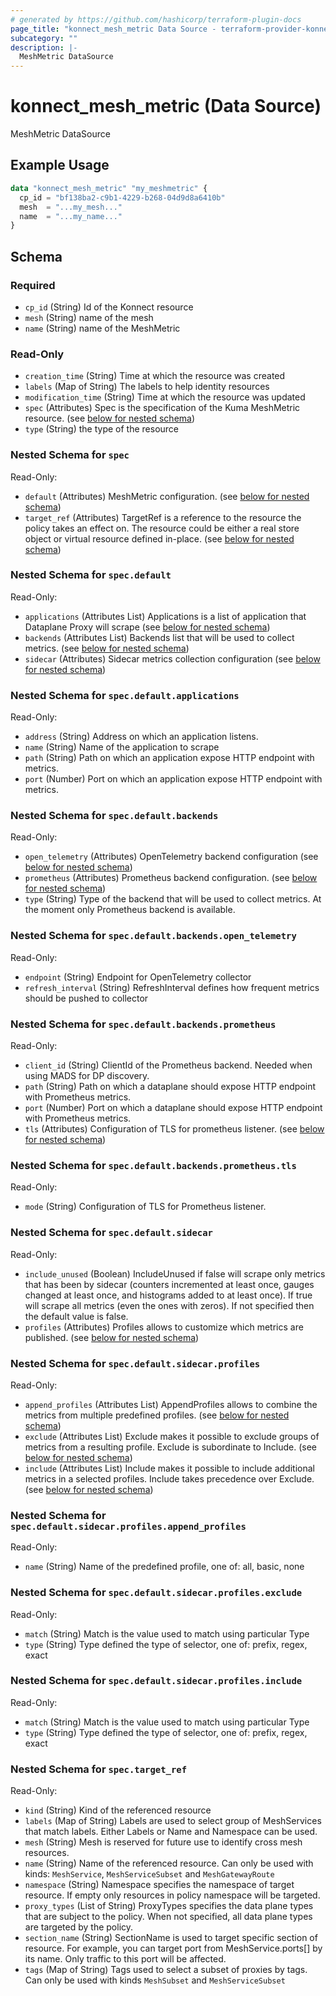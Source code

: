 ```yaml
---
# generated by https://github.com/hashicorp/terraform-plugin-docs
page_title: "konnect_mesh_metric Data Source - terraform-provider-konnect"
subcategory: ""
description: |-
  MeshMetric DataSource
---
```


# konnect_mesh_metric (Data Source)

MeshMetric DataSource

## Example Usage

```terraform
data "konnect_mesh_metric" "my_meshmetric" {
  cp_id = "bf138ba2-c9b1-4229-b268-04d9d8a6410b"
  mesh  = "...my_mesh..."
  name  = "...my_name..."
}
```

<!-- schema generated by tfplugindocs -->
## Schema

### Required

- `cp_id` (String) Id of the Konnect resource
- `mesh` (String) name of the mesh
- `name` (String) name of the MeshMetric

### Read-Only

- `creation_time` (String) Time at which the resource was created
- `labels` (Map of String) The labels to help identity resources
- `modification_time` (String) Time at which the resource was updated
- `spec` (Attributes) Spec is the specification of the Kuma MeshMetric resource. (see [below for nested schema](#nestedatt--spec))
- `type` (String) the type of the resource

<a id="nestedatt--spec"></a>
### Nested Schema for `spec`

Read-Only:

- `default` (Attributes) MeshMetric configuration. (see [below for nested schema](#nestedatt--spec--default))
- `target_ref` (Attributes) TargetRef is a reference to the resource the policy takes an effect on.
The resource could be either a real store object or virtual resource
defined in-place. (see [below for nested schema](#nestedatt--spec--target_ref))

<a id="nestedatt--spec--default"></a>
### Nested Schema for `spec.default`

Read-Only:

- `applications` (Attributes List) Applications is a list of application that Dataplane Proxy will scrape (see [below for nested schema](#nestedatt--spec--default--applications))
- `backends` (Attributes List) Backends list that will be used to collect metrics. (see [below for nested schema](#nestedatt--spec--default--backends))
- `sidecar` (Attributes) Sidecar metrics collection configuration (see [below for nested schema](#nestedatt--spec--default--sidecar))

<a id="nestedatt--spec--default--applications"></a>
### Nested Schema for `spec.default.applications`

Read-Only:

- `address` (String) Address on which an application listens.
- `name` (String) Name of the application to scrape
- `path` (String) Path on which an application expose HTTP endpoint with metrics.
- `port` (Number) Port on which an application expose HTTP endpoint with metrics.


<a id="nestedatt--spec--default--backends"></a>
### Nested Schema for `spec.default.backends`

Read-Only:

- `open_telemetry` (Attributes) OpenTelemetry backend configuration (see [below for nested schema](#nestedatt--spec--default--backends--open_telemetry))
- `prometheus` (Attributes) Prometheus backend configuration. (see [below for nested schema](#nestedatt--spec--default--backends--prometheus))
- `type` (String) Type of the backend that will be used to collect metrics. At the moment only Prometheus backend is available.

<a id="nestedatt--spec--default--backends--open_telemetry"></a>
### Nested Schema for `spec.default.backends.open_telemetry`

Read-Only:

- `endpoint` (String) Endpoint for OpenTelemetry collector
- `refresh_interval` (String) RefreshInterval defines how frequent metrics should be pushed to collector


<a id="nestedatt--spec--default--backends--prometheus"></a>
### Nested Schema for `spec.default.backends.prometheus`

Read-Only:

- `client_id` (String) ClientId of the Prometheus backend. Needed when using MADS for DP discovery.
- `path` (String) Path on which a dataplane should expose HTTP endpoint with Prometheus metrics.
- `port` (Number) Port on which a dataplane should expose HTTP endpoint with Prometheus metrics.
- `tls` (Attributes) Configuration of TLS for prometheus listener. (see [below for nested schema](#nestedatt--spec--default--backends--prometheus--tls))

<a id="nestedatt--spec--default--backends--prometheus--tls"></a>
### Nested Schema for `spec.default.backends.prometheus.tls`

Read-Only:

- `mode` (String) Configuration of TLS for Prometheus listener.




<a id="nestedatt--spec--default--sidecar"></a>
### Nested Schema for `spec.default.sidecar`

Read-Only:

- `include_unused` (Boolean) IncludeUnused if false will scrape only metrics that has been by sidecar (counters incremented
at least once, gauges changed at least once, and histograms added to at
least once). If true will scrape all metrics (even the ones with zeros).
If not specified then the default value is false.
- `profiles` (Attributes) Profiles allows to customize which metrics are published. (see [below for nested schema](#nestedatt--spec--default--sidecar--profiles))

<a id="nestedatt--spec--default--sidecar--profiles"></a>
### Nested Schema for `spec.default.sidecar.profiles`

Read-Only:

- `append_profiles` (Attributes List) AppendProfiles allows to combine the metrics from multiple predefined profiles. (see [below for nested schema](#nestedatt--spec--default--sidecar--profiles--append_profiles))
- `exclude` (Attributes List) Exclude makes it possible to exclude groups of metrics from a resulting profile.
Exclude is subordinate to Include. (see [below for nested schema](#nestedatt--spec--default--sidecar--profiles--exclude))
- `include` (Attributes List) Include makes it possible to include additional metrics in a selected profiles.
Include takes precedence over Exclude. (see [below for nested schema](#nestedatt--spec--default--sidecar--profiles--include))

<a id="nestedatt--spec--default--sidecar--profiles--append_profiles"></a>
### Nested Schema for `spec.default.sidecar.profiles.append_profiles`

Read-Only:

- `name` (String) Name of the predefined profile, one of: all, basic, none


<a id="nestedatt--spec--default--sidecar--profiles--exclude"></a>
### Nested Schema for `spec.default.sidecar.profiles.exclude`

Read-Only:

- `match` (String) Match is the value used to match using particular Type
- `type` (String) Type defined the type of selector, one of: prefix, regex, exact


<a id="nestedatt--spec--default--sidecar--profiles--include"></a>
### Nested Schema for `spec.default.sidecar.profiles.include`

Read-Only:

- `match` (String) Match is the value used to match using particular Type
- `type` (String) Type defined the type of selector, one of: prefix, regex, exact





<a id="nestedatt--spec--target_ref"></a>
### Nested Schema for `spec.target_ref`

Read-Only:

- `kind` (String) Kind of the referenced resource
- `labels` (Map of String) Labels are used to select group of MeshServices that match labels. Either Labels or
Name and Namespace can be used.
- `mesh` (String) Mesh is reserved for future use to identify cross mesh resources.
- `name` (String) Name of the referenced resource. Can only be used with kinds: `MeshService`,
`MeshServiceSubset` and `MeshGatewayRoute`
- `namespace` (String) Namespace specifies the namespace of target resource. If empty only resources in policy namespace
will be targeted.
- `proxy_types` (List of String) ProxyTypes specifies the data plane types that are subject to the policy. When not specified,
all data plane types are targeted by the policy.
- `section_name` (String) SectionName is used to target specific section of resource.
For example, you can target port from MeshService.ports[] by its name. Only traffic to this port will be affected.
- `tags` (Map of String) Tags used to select a subset of proxies by tags. Can only be used with kinds
`MeshSubset` and `MeshServiceSubset`
